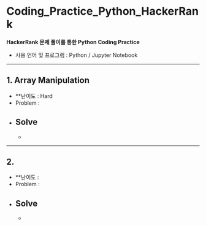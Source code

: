 # Coding_Practice_Python_HackerRank

**HackerRank 문제 풀이를 통한 Python Coding Practice**
 - 사용 언어 및 프로그램 : Python / Jupyter Notebook
 -------------------------------------------------------------------------------------------------------------------
 ## 1. Array Manipulation
 - **난이도 : Hard
 - Problem : 
 - Solve
   - 
   - 
 -------------------------------------------------------------------------------------------------------------------
 ## 2. 
 - **난이도 : 
 - Problem : 
 - Solve
   - 
   - 
